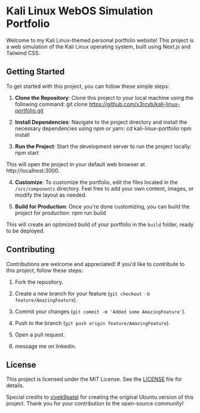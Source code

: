 # Kali Linux WebOS Simulation Portfolio

Welcome to my Kali Linux-themed personal portfolio website! This project is a web simulation of the Kali Linux operating system, built using Next.js and Tailwind CSS.

## Getting Started

To get started with this project, you can follow these simple steps:

1. **Clone the Repository**: Clone this project to your local machine using the following command:
git clone https://github.com/x3rcyb/kali-linux-portfolio.git

2. **Install Dependencies**: Navigate to the project directory and install the necessary dependencies using npm or yarn:
cd kali-linux-portfolio
npm install

3. **Run the Project**: Start the development server to run the project locally:
npm start

This will open the project in your default web browser at http://localhost:3000.

4. **Customize**: To customize the portfolio, edit the files located in the `/src/components` directory. Feel free to add your own content, images, or modify the layout as needed.

5. **Build for Production**: Once you're done customizing, you can build the project for production:
npm run build

This will create an optimized build of your portfolio in the `build` folder, ready to be deployed.

## Contributing

Contributions are welcome and appreciated! If you'd like to contribute to this project, follow these steps:

1. Fork the repository.

2. Create a new branch for your feature (`git checkout -b feature/AmazingFeature`).

3. Commit your changes (`git commit -m 'Added some AmazingFeature'`).

4. Push to the branch (`git push origin feature/AmazingFeature`).

5. Open a pull request.

6. message me on linkedin. 

## License

This project is licensed under the MIT License. See the [LICENSE](LICENSE) file for details.

Special credits to [vivek9patel](https://www.linkedin.com/in/vivek9patel/) for creating the original Ubuntu version of this project. Thank you for your contribution to the open-source community!
